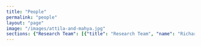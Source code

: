 ```yaml
---
title: "People"
permalink: "people"
layout: "page"
image: "/images/attila-and-mahya.jpg"
sections: {"Research Team": [{"title": "Research Team", "name": "Richard Billingsley", "link": "", "photo": "", "date": "", "employer": "", "researchtopic": "", "bio": "\nRichard Billingsley does research into deep learning and its application for robotics.\nHe has previously co-founded fin-tech startups in Malaysia and Silicon Valley with products used by international brokers and investment banks."}, {"title": "Research Team", "name": "Jesse Clark", "link": "http://jessejohnclark.com/", "photo": "", "date": "", "employer": "", "researchtopic": "", "bio": "Jesse Clark is a software engineer who has developed applications for a number of Silicon Valley startups. At NASA he worked on databases for the International Space Station and robotic simulations for the Hubble Space Telescope."}, {"title": "Research Team", "name": "Peter G\u00e4rdenfors", "link": "http://www.fil.lu.se/person/PeterGardenfors", "photo": "", "date": "", "employer": "", "researchtopic": "", "bio": "Peter is one of the world's leading cognitive scientists. He serves on the Nobel Prize Committee and has developed \nseveral breakthrough frameworks for decision making using probabilistic reasoning, belief revision, and conceptual spaces."}, {"title": "Research Team", "name": "Sajjad Haider", "link": "http://sajjadhaider.iba.edu.pk/", "photo": "", "date": "", "employer": "", "researchtopic": "", "bio": "Sajjad is a Endeavour Fellow and works on Data Analytics and Robotics in the Magic Lab."}, {"title": "Research Team", "name": "Benjamin Johnston", "link": "http://www.benjaminjohnston.com.au/", "photo": "", "date": "", "employer": "", "researchtopic": "", "bio": "Ben is a UTS Chancellor Fellow working on building intelligent social robots."}, {"title": "Research Team", "name": "Pavlos Peppas", "link": "https://gr.linkedin.com/pub/pavlos-peppas/0/b9b/312", "photo": "", "date": "", "employer": "", "researchtopic": "", "bio": "Pavlos works on belief reviison methods for intelligent systems."}, {"title": "Research Team", "name": "Henri Prade", "link": "http://www.irit.fr/~Henri.Prade/", "photo": "", "date": "", "employer": "", "researchtopic": "", "bio": "Henri co-invented Possiblistic Theory and develops innovative methods for modeling uncertainty and risk for decision making."}, {"title": "Research Team", "name": "Xun Wang", "link": "http://xun0.webnode.com", "photo": "", "date": "", "employer": "", "researchtopic": "", "bio": "Xun is a Chancellors Fellow working on risk management for robot decision making and other mobile technologies. Xun manages Planet KR and the University Apple Academic Development Licence."}, {"title": "Research Team", "name": "Mary-Anne Williams", "link": "http://opensocialrobotics.org", "photo": "Mary-AnnePR2a.png", "date": "", "employer": "", "researchtopic": "", "bio": "Mary-Anne is a data scientist and roboticist with transdiscipinary expertise in computer science, artificial intelligence, business, and law.  She works in disruptive innovation and bio-inspired technologies that make smart real-time decisions using backgroung knowledge and insights from data analytics."}, {"title": "Research Team", "name": "Steve Wozniak", "link": "http://woz.org/", "photo": "SteveWozniak.JPG", "date": "", "employer": "", "researchtopic": "", "bio": "Woz, co-founder of Apple Inc, is the Distinguish Professor of Technology. He provides leadership and mentorship\n for students in innovation.  Woz developed the Apple I and II transforming the computer industry. He is \nChief Scientist at Primary Data."}], "Current Students": [{"title": "Current Students", "name": "Nicholas Dawson", "link": "https://bitsandatoms.co/author/nikolasjdawsongmail-com/", "photo": "", "date": "", "employer": "", "researchtopic": "PhD Topic: Impact of Robots on Society", "bio": ""}, {"title": "Current Students", "name": "Sarita Herse", "link": "", "photo": "", "date": "", "employer": "", "researchtopic": "PhD Topic: Reliable Social Robots", "bio": ""}, {"title": "Current Students", "name": "Chand", "link": "", "photo": "", "date": "", "employer": "", "researchtopic": "PhD Topic: Fog Robotics", "bio": ""}, {"title": "Current Students", "name": "Sammy Pfeiffer", "link": "", "photo": "Sam_TIAGo.jpg", "date": "", "employer": "", "researchtopic": "PhD Topic: Making robots autonomous", "bio": "Sam is a versatile robotics engineer from the [UPC: BarcelonaTech](http://www.upc.edu/?set_language=en) who has been working in robotics as a hobby, as part of his role in the [UPC Robotics Club](http://aess.upc.es/) and as part of his job at [PAL Robotics](http://www.pal-robotics.com/en/home/) bringing to life their humanoid platforms. Sam has worked developing drivers, low level control, navigation, manipulation, perception, robot behaviours, human robot interfaces and many other challenges found during his career.\n\nNow he works on robot teleoperation and human detection to have the necessary tools to eventually make robots able to perceive their surroundings and act accordingly."}, {"title": "Current Students", "name": "Meg Tonkin", "link": "", "photo": "", "date": "", "employer": "", "researchtopic": "PhD Topic: Social Robotics", "bio": "Meg is researching and experimenting in social robotics. Her PhD investigates privacy expectations and perceptions in human robot interaction."}, {"title": "Current Students", "name": "Jonathan Vitale", "link": "http://jonathan-vitale.netsons.org/", "photo": "", "date": "", "employer": "", "researchtopic": "PhD Topic: Robot Representations of Emotions through Social Signals", "bio": "Jonathan graduated from University of Milan in Digital Communication and Computer Science. His PhD investigation is the representation of emotions in social robots through social signals and models of artificial empathy. Other interests include: Human-Robot social interactions, developmental robotics, affective computing, cognitive sciences/psychology/neuroscience of emotions, biologically inspired models for robots intelligence, dimensionality reduction and manifolds learning, roboethics."}, {"title": "Current Students", "name": "Mahya Mirzaei Poueinag", "link": "", "photo": "", "date": "", "employer": "", "researchtopic": "PhD Topic: Disruptive Innovation in Financial Services", "bio": "Mahya trained as a space engineer. She is working on human-centric disruptive innovations in financial services. She works with CBA and received a 2015  IBM PhD Fellowship, and 2015 Australia Computer Society Foundation Fellowship."}, {"title": "Current Students", "name": "Muh. Anshar", "link": "http://unhas.ac.id/anshar", "photo": "", "date": "", "employer": "", "researchtopic": "PhD Topic: Robot Empathy and Artificial  Pain", "bio": "Muh Anshar  commences his PhD study in 2012 under the scheme of Australian Leadership Scholarship which is a prestigious award for young leaders in their speficied fields. Graduated from UTS in 2009 with a Master's Degree by Research in  the field of machine learning application for evolving robot locomotion. Current research interest is Artificial Pain, Self-Awareness Framework for Robot and Robot Empathy. "}, {"title": "Current Students", "name": "Pramod Parajuli", "link": "", "photo": "", "date": "", "employer": "", "researchtopic": "PhD Topic: Risk Management", "bio": "Pramod is from Nepal and working on an innovative framework for risk management in decision making."}, {"title": "Current Students", "name": "Srinivas Madhisetty", "link": "", "photo": "", "date": "", "employer": "", "researchtopic": "PhD Topic: Privacy on Social Media", "bio": "Sri is a lecturer in the School of Software at UTS and is developing a new framework for managing privacy on social media."}, {"title": "Current Students", "name": "Syed Ali Raza", "link": "", "photo": "", "date": "", "employer": "", "researchtopic": "PhD Topic: Robot Learning through Mimicry", "bio": "Ali is the lead software designer for the Karachi Koala robot soccer team. He is developing his PhD project in robot learning by imitating humans."}, {"title": "Current Students", "name": "Sylvan Rudduck", "link": "https://www.youtube.com/watch?v=EydJFgVeLO0", "photo": "", "date": "", "employer": "", "researchtopic": "PhD Topic: Invention and Protecting IP", "bio": "Sylvan is innovative developing methods for determining how to best represent ideas in patent claims with a focus on the role of diagrams."}], "Collaborators": [{"title": "Collaborators", "name": "Softbank", "link": "https://www.softbank.jp/en/robot/", "photo": "", "date": "", "employer": "", "researchtopic": "", "bio": ""}, {"title": "Collaborators", "name": "Commonwealth Bank", "link": "http://www.commbank.com.au", "photo": "", "date": "", "employer": "", "researchtopic": "", "bio": ""}, {"title": "Collaborators", "name": "Cisco", "link": "http://www.cisco.com/", "photo": "", "date": "", "employer": "", "researchtopic": "", "bio": ""}, {"title": "Collaborators", "name": "Danmarks National Bank", "link": "https://www.nationalbanken.dk/en/Pages/default.aspx", "photo": "", "date": "", "employer": "", "researchtopic": "", "bio": ""}, {"title": "Collaborators", "name": "Disrupt", "link": "http://disruptdevs.com/", "photo": "", "date": "", "employer": "", "researchtopic": "", "bio": ""}, {"title": "Collaborators", "name": "Ernst and Young", "link": "http://www.ey.com/AU/en/home", "photo": "", "date": "", "employer": "", "researchtopic": "", "bio": ""}, {"title": "Collaborators", "name": "Google", "link": "http://www.google.com", "photo": "", "date": "", "employer": "", "researchtopic": "", "bio": ""}, {"title": "Collaborators", "name": "IBM", "link": "http://www.ibm.com", "photo": "", "date": "", "employer": "", "researchtopic": "", "bio": ""}, {"title": "Collaborators", "name": "LinkedIn", "link": "http://www.linkedin.com", "photo": "", "date": "", "employer": "", "researchtopic": "", "bio": ""}, {"title": "Collaborators", "name": "Samsung", "link": "http://www.samsung.com", "photo": "", "date": "", "employer": "", "researchtopic": "", "bio": ""}, {"title": "Collaborators", "name": "Sony", "link": "http://www.sony.com", "photo": "", "date": "", "employer": "", "researchtopic": "", "bio": ""}, {"title": "Collaborators", "name": "Telstra", "link": "http://www.telstra.com", "photo": "", "date": "", "employer": "", "researchtopic": "", "bio": ""}, {"title": "Collaborators", "name": "Visual Risk", "link": "http://www.visualrisk.com", "photo": "", "date": "", "employer": "", "researchtopic": "", "bio": ""}], "Graduates": [{"title": "Graduates", "name": "Astrid Zeman", "link": "https://www.linkedin.com/pub/astrid-zeman/5/945/a9", "photo": "Astrid Zeman.jpg", "date": "", "employer": "University of Melbourne", "researchtopic": "Topic: Decision Making and Strategic Behaviours", "bio": ""}, {"title": "Graduates", "name": "Benjamin Johnston", "link": "http://www.benjaminjohnston.com.au/", "photo": "", "date": "", "employer": "UTS Magic Lab", "researchtopic": "Topic: Commonsense Reasoning", "bio": ""}, {"title": "Graduates", "name": "Cameron Batt", "link": "http://cameronbatt.com", "photo": "Cameron Batt.jpg", "date": "", "employer": "Car startup, Co-Founder / Designer at Helperific & Study Socket", "researchtopic": "Topic: Designing Intelligent Behaviours", "bio": ""}, {"title": "Graduates", "name": "Christopher Stanton", "link": "http://marcs.uws.edu.au/people/christopher-stanton", "photo": "", "date": "", "employer": "Marc Institute, WSU", "researchtopic": "Topic: Cognitive Robotics ", "bio": ""}, {"title": "Graduates", "name": "Dinesh Gurram", "link": "https://www.linkedin.com/pub/dinesh-gurram/2/505/478", "photo": "", "date": "", "employer": "World Nomads Group", "researchtopic": "Topic: Robot Locomotion", "bio": ""}, {"title": "Graduates", "name": "Edward Ratanasena", "link": "https://www.linkedin.com/pub/edward-ratanasena/21/a0a/649", "photo": "Edward Ratanasena.jpg", "date": "", "employer": "Accenture", "researchtopic": "Topic: Learning New Skills", "bio": ""}, {"title": "Graduates", "name": "Edward Wei", "link": "http://www.uts.edu.au/staff/edward.wei", "photo": "", "date": "", "employer": "UTS Business School", "researchtopic": "Topic: Strategic Decision Making", "bio": ""}, {"title": "Graduates", "name": "Francis Ilagan", "link": "", "photo": "", "date": "", "employer": "", "researchtopic": "Topic: iPad Application Design ", "bio": ""}, {"title": "Graduates", "name": "Hong Son Nguyen", "link": "", "photo": "", "date": "", "employer": "", "researchtopic": "Topic: Designing Robot Plans", "bio": ""}, {"title": "Graduates", "name": "James Hornitzky", "link": "https://www.linkedin.com/pub/james-hornitzky/12/2a5/74", "photo": "James Hornitzky.jpg", "date": "", "employer": "Founder, Leafcutter Creative Digital", "researchtopic": "Topic: Leading Innovation and Enterprise in Organisations", "bio": ""}, {"title": "Graduates", "name": "Javier Vazquez Romera", "link": "https://es.linkedin.com/in/jvazquezromera", "photo": "", "date": "", "employer": "AZKOYEN Payment Technologies", "researchtopic": "Topic: Interactive Knowledge Management", "bio": ""}, {"title": "Graduates", "name": "Jebrin Sharawneh", "link": "", "photo": "", "date": "", "employer": "IT Consultant", "researchtopic": "Topic: Risk Management: Strategies based on Follow the Leader", "bio": ""}, {"title": "Graduates", "name": "Jenny Lui", "link": "https://www.linkedin.com/profile/view?id=116861319", "photo": "", "date": "", "employer": "ResMed", "researchtopic": "Topic: Teaching and Learning Skills", "bio": ""}, {"title": "Graduates", "name": "Liam Tong", "link": "https://www.linkedin.com/in/liamtong", "photo": "", "date": "", "employer": "Google Apps Deployment Engineer", "researchtopic": "Topic: Reactive and Strategic Behaviour", "bio": ""}, {"title": "Graduates", "name": "Manh Tuan Vu", "link": "", "photo": "", "date": "", "employer": "", "researchtopic": "Topic: Attention based Decision Making", "bio": ""}, {"title": "Graduates", "name": "Mario Ye", "link": "http://www.linkedin.com/pub/mario-ye/20/393/675", "photo": "Mario Ye.jpg", "date": "", "employer": "Software Engineer at Apple", "researchtopic": "Topic: Intelligent Decision Making", "bio": ""}, {"title": "Graduates", "name": "Michael Trieu", "link": "https://au.linkedin.com/in/mtrieu", "photo": "", "date": "", "employer": "Principal Systems Engineer at Cochlear", "researchtopic": "Topic: Action and Control", "bio": ""}, {"title": "Graduates", "name": "Michelle Youssef", "link": "https://www.linkedin.com/pub/michelle-youssef/52/86a/102", "photo": "Michelle Youssef.jpg", "date": "", "employer": "Engineer at Provecta Process Automation", "researchtopic": "Topic: Learning New Skills through Imitation", "bio": ""}, {"title": "Graduates", "name": "Nima Ramezani", "link": "https://www.linkedin.com/in/nima-ramezani-85730658", "photo": "", "date": "", "employer": "CBA", "researchtopic": "Topic: Natural robot motion", "bio": ""}, {"title": "Graduates", "name": "Nicholas Agnew", "link": "", "photo": "", "date": "", "employer": "AWE Limited", "researchtopic": "Topic: Behaviour by Design", "bio": ""}, {"title": "Graduates", "name": "Numi Tran", "link": "https://www.linkedin.com/pub/numi-tran/4/417/85", "photo": "", "date": "", "employer": "IBM", "researchtopic": "Topic: Agent Design Methodologies", "bio": ""}, {"title": "Graduates", "name": "Peter Brownlow", "link": "https://www.linkedin.com/profile/view?id=3177043", "photo": "", "date": "", "employer": "Atlassian", "researchtopic": "Topic: Object Recognition", "bio": ""}, {"title": "Graduates", "name": "Rony Novianto", "link": "http://ronynovianto.com/", "photo": "", "date": "", "employer": "UTS Magic Lab", "researchtopic": "Topic: Bio-Inspired Cognitive Archtiectures for Robots", "bio": ""}, {"title": "Graduates", "name": "Shan Chen", "link": "", "photo": "", "date": "", "employer": "USP", "researchtopic": "Topic: Privacy and Personal Information Management", "bio": ""}, {"title": "Graduates", "name": "Shaukat Abedi", "link": "", "photo": "PR2lowresM-AShaukat.jpg", "date": "", "employer": "UTS ", "researchtopic": "Topic: Recognising Human Activities using Vision", "bio": ""}, {"title": "Graduates", "name": "Suku Sinnappan ", "link": "https://au.linkedin.com/in/drsuku", "photo": "", "date": "", "employer": "Swinburne University", "researchtopic": "Topic: Brand Personality ", "bio": ""}, {"title": "Graduates", "name": "Wei Liu", "link": "http://www.uwa.edu.au/people/wei.liu", "photo": "", "date": "", "employer": "University of Western Australia", "researchtopic": "Topic: Agent-Oriented Belief Revision.", "bio": ""}, {"title": "Graduates", "name": "Wei Wang", "link": "", "photo": "", "date": "", "employer": "Qilu Industrial University", "researchtopic": "Topic: Robot Peer Learning", "bio": ""}, {"title": "Graduates", "name": "Xun Wang", "link": "https://au.linkedin.com/pub/xun-wang/13/a92/604", "photo": "", "date": "", "employer": "UTS Magic Lab", "researchtopic": "Topic: Decision Making under Risk and Uncertainty", "bio": ""}, {"title": "Graduates", "name": "Yohan Hartanto", "link": "https://www.linkedin.com/in/yohanhartanto", "photo": "", "date": "", "employer": "Twitter", "researchtopic": "Topic: Navigation and Planning", "bio": ""}, {"title": "Graduates", "name": "Yves-Alexandre vander Schelden", "link": "https://www.linkedin.com/in/yavanderschelden", "photo": "", "date": "", "employer": "D'Ieteren, Belgium", "researchtopic": "Topic: Decision Making and Intelligent Action", "bio": ""}], "Research Collaborators and Visitors": [{"title": "Research Collaborators and Visitors", "name": "Alankar Karol", "link": "http://www.visualrisk.com/about/", "photo": "", "date": "", "employer": "Visual Risk", "researchtopic": "", "bio": ""}, {"title": "Research Collaborators and Visitors", "name": "Bernhard Nebel", "link": "http://www2.informatik.uni-freiburg.de/~nebel/", "photo": "", "date": "", "employer": "University of Frieberg", "researchtopic": "", "bio": ""}, {"title": "Research Collaborators and Visitors", "name": "Bruce Bargmeyer", "link": "http://dst.lbl.gov/people.php?p=BruceBargmeyer", "photo": "", "date": "", "employer": "UC Berkeley", "researchtopic": "", "bio": ""}, {"title": "Research Collaborators and Visitors", "name": "Chris Welty", "link": "http://en.wikipedia.org/wiki/Chris_Welty", "photo": "", "date": "", "employer": "Google", "researchtopic": "", "bio": ""}, {"title": "Research Collaborators and Visitors", "name": "Daniel Marlay", "link": "https://au.linkedin.com/pub/daniel-marlay/2/1b4/859", "photo": "", "date": "", "employer": "Ernst and Young", "researchtopic": "", "bio": ""}, {"title": "Research Collaborators and Visitors", "name": "David Makinson", "link": "http://en.wikipedia.org/wiki/David_Makinson", "photo": "", "date": "", "employer": "Kings College London", "researchtopic": "", "bio": ""}, {"title": "Research Collaborators and Visitors", "name": "Harry Surden", "link": "http://www.harrysurden.com/wordpress/", "photo": "", "date": "", "employer": "Stanford University and University of Colorado", "researchtopic": "", "bio": ""}, {"title": "Research Collaborators and Visitors", "name": "Henry Bard", "link": "https://www.linkedin.com/in/henrybard", "photo": "", "date": "", "employer": "UBER USA", "researchtopic": "", "bio": ""}, {"title": "Research Collaborators and Visitors", "name": "Hugo Romat", "link": "http://hugo.romat.free.fr/", "photo": "", "date": "", "employer": "\u00c9cole Nationale Sup\u00e9rieure de Cognitique (ENSC)", "researchtopic": "", "bio": ""}, {"title": "Research Collaborators and Visitors", "name": "Georg Gottlob", "link": "https://www.cs.ox.ac.uk/people/georg.gottlob/", "photo": "", "date": "", "employer": "Oxford University", "researchtopic": "", "bio": ""}, {"title": "Research Collaborators and Visitors", "name": "Ian Horrocks", "link": "http://www.cs.ox.ac.uk/ian.horrocks/", "photo": "", "date": "", "employer": "Oxford University", "researchtopic": "", "bio": ""}, {"title": "Research Collaborators and Visitors", "name": "John McCarthy", "link": "http://jmc.stanford.edu", "photo": "", "date": "", "employer": "Stanford University", "researchtopic": "", "bio": ""}, {"title": "Research Collaborators and Visitors", "name": "John Mylopoulos", "link": "http://www.cs.toronto.edu/~jm/", "photo": "", "date": "", "employer": "University of Toronto", "researchtopic": "", "bio": ""}, {"title": "Research Collaborators and Visitors", "name": "John Salasin", "link": "https://www.linkedin.com/pub/john-salasin/0/105/481", "photo": "", "date": "", "employer": "DARPA", "researchtopic": "", "bio": ""}, {"title": "Research Collaborators and Visitors", "name": "Michael Genesereth", "link": "http://logic.stanford.edu/people/genesereth/genesereth.html", "photo": "", "date": "", "employer": "Stanford University", "researchtopic": "", "bio": ""}, {"title": "Research Collaborators and Visitors", "name": "Niels Bjorn-Andersen", "link": "https://dk.linkedin.com/pub/niels-bj\u00f8rn-andersen/0/53/492", "photo": "", "date": "", "employer": "Copenhagen Business School, Denmark", "researchtopic": "", "bio": ""}, {"title": "Research Collaborators and Visitors", "name": "Patrick Doherty", "link": "https://se.linkedin.com/pub/patrick-doherty/99/698/57a", "photo": "", "date": "", "employer": "Linkopping University", "researchtopic": "", "bio": ""}, {"title": "Research Collaborators and Visitors", "name": "Padraig Byrne", "link": "https://www.linkedin.com/in/padraigbyrne", "photo": "", "date": "", "employer": "Byrne Data", "researchtopic": "", "bio": ""}, {"title": "Research Collaborators and Visitors", "name": "Portia Cerny", "link": "https://au.linkedin.com/in/portiacerny", "photo": "", "date": "", "employer": "Ernst and Young", "researchtopic": "", "bio": ""}, {"title": "Research Collaborators and Visitors", "name": "Reuben Coppa", "link": "https://www.linkedin.com/in/reubencoppa", "photo": "", "date": "", "employer": "Disrupt", "researchtopic": "", "bio": ""}, {"title": "Research Collaborators and Visitors", "name": "Roland Vogl", "link": "https://www.law.stanford.edu/profile/roland-vogl", "photo": "", "date": "", "employer": "Stanford University", "researchtopic": "", "bio": ""}, {"title": "Research Collaborators and Visitors", "name": "Xiaoping Chen", "link": "http://www.wrighteagle.org/en/people/xpchen.php", "photo": "", "date": "", "employer": "University of Science and Technology of China", "researchtopic": "", "bio": ""}]}
---
```

